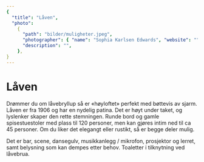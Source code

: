 ```yaml
---
{
  "title": "Låven",
  "photo":
    {
      "path": "bilder/muligheter.jpeg",
      "photographer": { "name": "Sophia Karlsen Edwards", "website": "" },
      "description": "",
    },
}
---
```


# Låven

Drømmer du om låvebryllup så er «høyloftet» perfekt med bøttevis av sjarm. Låven er fra 1906 og har en nydelig patina. Det er høyt under taket, og lyslenker skaper den rette stemningen. Runde bord og gamle spisestuestoler med plass til 120 personer, men kan gjøres intim ned til ca 45 personer. Om du liker det elegangt eller rustikt, så er begge deler mulig.

Det er bar, scene, dansegulv, musikkanlegg / mikrofon, prosjektor og lerret, samt belysning som kan dempes etter behov. Toaletter i tilknytning ved låvebrua.
